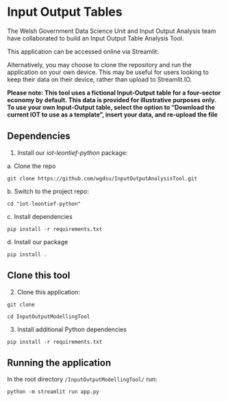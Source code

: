 # Input Output Tables

The Welsh Government Data Science Unit and Input Output Analysis team have collaborated to build an Input Output Table Analysis Tool.

This application can be accessed online via Streamlit: 

Alternatively, you may choose to clone the repository and run the application on your own device. This may be useful for users looking to keep their data on their device, rather than upload to Streamlit.IO.

__Please note: This tool uses a fictional Input-Output table for a four-sector economy by default. This data is provided for illustrative purposes only. To use your own Input-Output table, select the option to “Download the current IOT to use as a template”, insert your data, and re-upload the file__

## Dependencies

1. Install our _iot-leontief-python_ package:

a. Clone the repo
```
git clone https://github.com/wgdsu/InputOutputAnalysisTool.git
```

b. Switch to the project repo:
```
cd "iot-leontief-python"
```

c. Install dependencies
```
pip install -r requirements.txt
```

d. Install our package
```
pip install .
```
## Clone this tool
2. Clone this application:
``` 
git clone 

cd InputOutputModellingTool
```

3. Install additional Python dependencies
```
pip install -r requirements.txt
```

## Running the application

In the root directory `/InputOutputModellingTool/` run:
```
python -m streamlit run app.py
```


